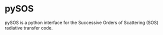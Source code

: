 # pySOS
pySOS is a python interface for the Successive Orders of Scattering (SOS) radiative transfer code.
